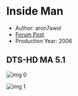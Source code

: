 # Inside Man

* Author: aron7awol
* [Forum Post](https://www.avsforum.com/threads/bass-eq-for-filtered-movies.2995212/post-58154412)
* Production Year: 2006

## DTS-HD MA 5.1

![img 0](https://i.imgur.com/sW73OUl.jpg)

![img 1](https://i.imgur.com/ZAndulz.jpg)


